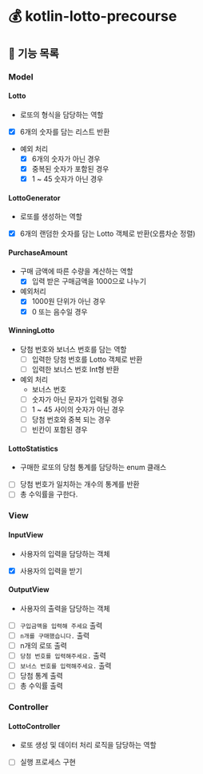 # 💰 kotlin-lotto-precourse
## 🔆 기능 목록

### Model

#### Lotto
- 로또의 형식을 담당하는 역할
- [x] 6개의 숫자를 담는 리스트 반환
 
- 예외 처리
  - [x] 6개의 숫자가 아닌 경우
  - [x] 중복된 숫자가 포함된 경우
  - [x] 1 ~ 45 숫자가 아닌 경우

#### LottoGenerator
- 로또를 생성하는 역할
- [x] 6개의 랜덤한 숫자를 담는 Lotto 객체로 반환(오름차순 정렬)

#### PurchaseAmount
- 구매 금액에 따른 수량을 계산하는 역할
  - [x] 입력 받은 구매금액을 1000으로 나누기
- 예외처리
  - [x] 1000원 단위가 아닌 경우
  - [x] 0 또는 음수일 경우

#### WinningLotto
- 당첨 번호와 보너스 번호를 담는 역할
  - [ ] 입력한 당첨 번호를 Lotto 객체로 반환
  - [ ] 입력한 보너스 번호 Int형 반환
- 예외 처리
  - 보너스 번호
  - [ ] 숫자가 아닌 문자가 입력될 경우
  - [ ] 1 ~ 45 사이의 숫자가 아닌 경우
  - [ ] 당첨 번호와 중복 되는 경우
  - [ ] 빈칸이 포함된 경우

#### LottoStatistics
- 구매한 로또의 당첨 통계를 담당하는 enum 클래스
- [ ] 당첨 번호가 일치하는 개수의 통계를 반환
- [ ] 총 수익률을 구한다.

### View

#### InputView
- 사용자의 입력을 담당하는 객체
- [x] 사용자의 입력을 받기

#### OutputView
- 사용자의 출력을 담당하는 객체
- [ ] `구입금액을 입력해 주세요` 출력
- [ ] `n개를 구매했습니다.` 출력
- [ ] n개의 로또 출력
- [ ] `당첨 번호를 입력해주세요.` 출력
- [ ] `보너스 번호를 입력해주세요.` 출력
- [ ] 당첨 통계 출력
- [ ] 총 수익률 출력

### Controller

#### LottoController
- 로또 생성 및 데이터 처리 로직을 담당하는 역할
- [ ] 실행 프로세스 구현

